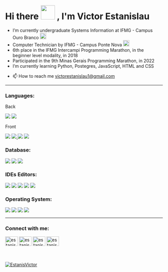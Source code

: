 <h1>Hi there
  <a><img src="https://cdn.discordapp.com/emojis/852645001079029881.gif?v=1" width="45" height="45"/></a>
  , I'm Victor Estanislau
</h1>
<p>
<ul>
   <li>
      I’m currently undergraduate Systems Information at IFMG - Campus Ouro Branco <a><img src="https://cdn.discordapp.com/emojis/851604969501360138.png?v=1" width="20" height="20"/></a>
  </li>
  <li>
    Computer Technician by IFMG - Campus Ponte Nova <a><img src="https://cdn.discordapp.com/emojis/851604969501360138.png?v=1" width="20" height="20"/></a>
  </li>
  </li>
    <li>
     6th place in the IFMG Intercampi Programming Marathon, in the beginner level modality, in 2018
  </li>
  <li>
     Participated in the 9th Minas Gerais Programming Marathon, in 2022
  </li>
  <li>
  I’m currently learning Python, Postegres, JavaScript, HTML and CSS
</li>
  <li>
  <p>
    <g-emoji class="g-emoji" alias="mailbox" fallback-src="https://github.githubassets.com/images/icons/emoji/unicode/1f4eb.png">📫</g-emoji>
    How to reach me
    <a href="mailto:victorestanislau1@gmail.com">victorestanislau1@gmail.com</a>
  </p>
</li>
</ul>
</p>
<div>
  <hr>
  <h3>Languages:</h3>
  <p>Back</p>
  <a href = "#"><img src="https://img.shields.io/badge/Java-ED8B00?style=for-the-badge&amp;logo=java&amp;logoColor=white" style="max-width:100%;"></a>
  <a href = "#"><img src="https://img.shields.io/badge/python-3670A0?style=for-the-badge&logo=python&logoColor=ffdd54"></a>
  <br>
  <p>Front</p>
  <a href = "#"><img src="https://img.shields.io/badge/HTML5-E34F26?style=for-the-badge&amp;logo=html5&amp;logoColor=white" style="max-width:100%;"></a>
  <a href = "#"><img src="https://img.shields.io/badge/css3-%231572B6.svg?style=for-the-badge&logo=css3&logoColor=white" style="max-width:100%;"> </a>
  <a href = "#"><img src="https://img.shields.io/badge/JavaScript-F7DF1E?style=for-the-badge&amp;logo=javascript&amp;logoColor=black" style="max-width:100%;"></a>
  <a href = "#"><img src="https://img.shields.io/badge/php-%23777BB4.svg?style=for-the-badge&logo=php&logoColor=white" style="max-width:100%;"> </a>
  <br>
  <h3>Database:</h3>
  <a href = "#"><img src="https://img.shields.io/badge/mysql-%2300f.svg?style=for-the-badge&logo=mysql&logoColor=white" style="max-width:100%;"></a>
  <a href = "#"><img src="https://img.shields.io/badge/postgres-%23316192.svg?style=for-the-badge&logo=postgresql&logoColor=white" style="max-width:100%;"></a>
  <a href = "#"><img src="https://img.shields.io/badge/sqlite-%2307405e.svg?style=for-the-badge&logo=sqlite&logoColor=white" style="max-width:100%;"></a>
  <h3>IDEs Editors:</h3>
  <a href = "#"><img src="https://img.shields.io/badge/Android%20Studio-3DDC84.svg?style=for-the-badge&logo=android-studio&logoColor=white" style="max-width:100%;"></a>
  <a href = "#"><img src="https://img.shields.io/badge/NetBeansIDE-1B6AC6.svg?style=for-the-badge&logo=apache-netbeans-ide&logoColor=white" style="max-width:100%;"></a>
  <a href = "#"><img src="https://img.shields.io/badge/pycharm-143?style=for-the-badge&logo=pycharm&logoColor=black&color=black&labelColor=green" style="max-width:100%;"></a>
  <a href = "#"><img src="https://img.shields.io/badge/Visual%20Studio%20Code-0078d7.svg?style=for-the-badge&logo=visual-studio-code&logoColor=white" style="max-width:100%;"></a>
  <a href = "#"><img src="https://img.shields.io/badge/sublime_text-%23575757.svg?style=for-the-badge&logo=sublime-text&logoColor=important" style="max-width:100%;"></a>
  <br>
  <h3>Operating System:</h3>
  <a href = "#"><img src="https://img.shields.io/badge/Android-3DDC84?style=for-the-badge&logo=android&logoColor=white" style="max-width:100%;"></a>
  <a href = "#"><img src="https://img.shields.io/badge/Linux%20Mint-87CF3E?style=for-the-badge&logo=Linux%20Mint&logoColor=white" style="max-width:100%;"></a>
  <a href = "#"><img src="https://img.shields.io/badge/Ubuntu-E95420?style=for-the-badge&logo=ubuntu&logoColor=white" style="max-width:100%;"></a>
  <a href = "#"><img src="https://img.shields.io/badge/Windows-0078D6?style=for-the-badge&logo=windows&logoColor=white" style="max-width:100%;"></a>
  <hr>
</div>
<div>
  <h3>Connect with me:</h3>  
    <a href="https://twitter.com/estanisvictor" target="blank"><img align="center" src="https://raw.githubusercontent.com/rahuldkjain/github-profile-readme-generator/master/src/images/icons/Social/twitter.svg" alt="estanisvictor" height="30" width="40" /></a>
<a href="https://linkedin.com/in/estanisvictor" target="blank"><img align="center" src="https://raw.githubusercontent.com/rahuldkjain/github-profile-readme-generator/master/src/images/icons/Social/linked-in-alt.svg" alt="estanisvictor" height="30" width="40" /></a>
<a href="https://fb.com/estanisvictor" target="blank"><img align="center" src="https://raw.githubusercontent.com/rahuldkjain/github-profile-readme-generator/master/src/images/icons/Social/facebook.svg" alt="estanisvictor" height="30" width="40" /></a>
<a href="https://instagram.com/estanisvictor" target="blank"><img align="center" src="https://raw.githubusercontent.com/rahuldkjain/github-profile-readme-generator/master/src/images/icons/Social/instagram.svg" alt="estanisvictor" height="30" width="40" /></a>
</div>
<br><br><br>
<div>
  <a href="https://github.com/EstanisVictor"><img align="center" src="https://github-readme-stats.vercel.app/api/top-langs?username=EstanisVictor&show_icons=true&theme=dark&locale=en&layout=compact" alt="EstanisVictor"/>
  </a>
</div>
